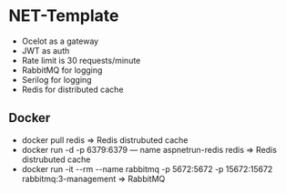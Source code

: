# NET-Template

* Ocelot as a gateway
* JWT as auth
* Rate limit is 30 requests/minute
* RabbitMQ for logging
* Serilog for logging
* Redis for distributed cache


## Docker

* docker pull redis => Redis distrubuted cache
* docker run -d -p 6379:6379 — name aspnetrun-redis redis => Redis distrubuted cache
* docker run -it --rm --name rabbitmq -p 5672:5672 -p 15672:15672 rabbitmq:3-management  => RabbitMQ
